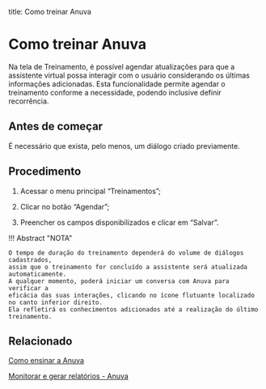 title: Como treinar Anuva
# Como treinar Anuva

Na tela de Treinamento, é possível agendar atualizações para que a assistente virtual possa interagir 
com o usuário considerando os últimas informações adicionadas. Esta funcionalidade permite agendar o 
treinamento conforme a necessidade, podendo inclusive definir recorrência.

Antes de começar
--------------

É necessário que exista, pelo menos, um diálogo criado previamente.

Procedimento
-----------

1. Acessar o menu principal “Treinamentos”;

2. Clicar no botão “Agendar”;

3. Preencher os campos disponibilizados e clicar em “Salvar”.


!!! Abstract "NOTA"
    
    O tempo de duração do treinamento dependerá do volume de diálogos cadastrados, 
    assim que o treinamento for concluído a assistente será atualizada automaticamente.
    A qualquer momento, poderá iniciar um conversa com Anuva para verificar a 
    eficácia das suas interações, clicando no ícone flutuante localizado no canto inferior direito.
    Ela refletirá os conhecimentos adicionados até a realização do último treinamento.
   
Relacionado
-----------

[Como ensinar a Anuva](/pt-br/anuva/use/teach-anuva.html)

[Monitorar e gerar relatórios - Anuva](/pt-br/anuva/use/monitoring-anuva.html)

<!-- !!! tip "About"

    <b>Product/Version:</b> CITSmart | 8.00 &nbsp;&nbsp;
    <b>Updated:</b>04/07/2019 - Anna Martins
